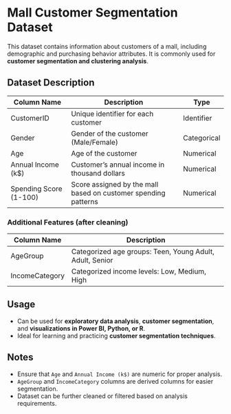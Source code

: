 # Mall Customer Segmentation Dataset

This dataset contains information about customers of a mall, including demographic and purchasing behavior attributes. It is commonly used for **customer segmentation and clustering analysis**.

## Dataset Description

| Column Name            | Description                                                     | Type         |
|------------------------|-----------------------------------------------------------------|--------------|
| CustomerID             | Unique identifier for each customer                              | Identifier   |
| Gender                 | Gender of the customer (Male/Female)                             | Categorical  |
| Age                    | Age of the customer                                              | Numerical    |
| Annual Income (k$)     | Customer’s annual income in thousand dollars                     | Numerical    |
| Spending Score (1-100) | Score assigned by the mall based on customer spending patterns   | Numerical    |

### Additional Features (after cleaning)

| Column Name      | Description                                |
|-----------------|--------------------------------------------|
| AgeGroup         | Categorized age groups: Teen, Young Adult, Adult, Senior |
| IncomeCategory   | Categorized income levels: Low, Medium, High |

## Usage

- Can be used for **exploratory data analysis**, **customer segmentation**, and **visualizations in Power BI, Python, or R**.  
- Ideal for learning and practicing **customer segmentation techniques**.  

## Notes

- Ensure that `Age` and `Annual Income (k$)` are numeric for proper analysis.  
- `AgeGroup` and `IncomeCategory` columns are derived columns for easier segmentation.  
- Dataset can be further cleaned or filtered based on analysis requirements.



